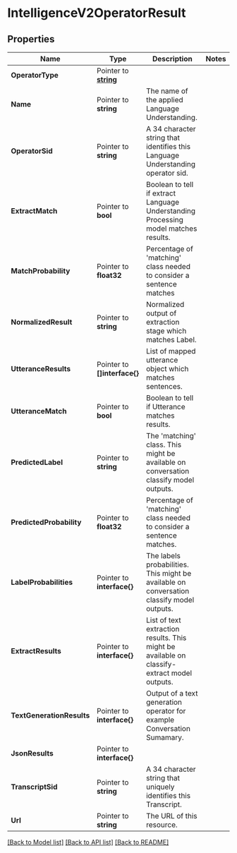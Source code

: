 # IntelligenceV2OperatorResult

## Properties

Name | Type | Description | Notes
------------ | ------------- | ------------- | -------------
**OperatorType** | Pointer to [**string**](OperatorResultEnumOperatorType.md) |  |
**Name** | Pointer to **string** | The name of the applied Language Understanding. |
**OperatorSid** | Pointer to **string** | A 34 character string that identifies this Language Understanding operator sid. |
**ExtractMatch** | Pointer to **bool** | Boolean to tell if extract Language Understanding Processing model matches results. |
**MatchProbability** | Pointer to **float32** | Percentage of 'matching' class needed to consider a sentence matches |
**NormalizedResult** | Pointer to **string** | Normalized output of extraction stage which matches Label. |
**UtteranceResults** | Pointer to **[]interface{}** | List of mapped utterance object which matches sentences. |
**UtteranceMatch** | Pointer to **bool** | Boolean to tell if Utterance matches results. |
**PredictedLabel** | Pointer to **string** | The 'matching' class. This might be available on conversation classify model outputs. |
**PredictedProbability** | Pointer to **float32** | Percentage of 'matching' class needed to consider a sentence matches. |
**LabelProbabilities** | Pointer to **interface{}** | The labels probabilities. This might be available on conversation classify model outputs. |
**ExtractResults** | Pointer to **interface{}** | List of text extraction results. This might be available on classify-extract model outputs. |
**TextGenerationResults** | Pointer to **interface{}** | Output of a text generation operator for example Conversation Sumamary. |
**JsonResults** | Pointer to **interface{}** |  |
**TranscriptSid** | Pointer to **string** | A 34 character string that uniquely identifies this Transcript. |
**Url** | Pointer to **string** | The URL of this resource. |

[[Back to Model list]](../README.md#documentation-for-models) [[Back to API list]](../README.md#documentation-for-api-endpoints) [[Back to README]](../README.md)


